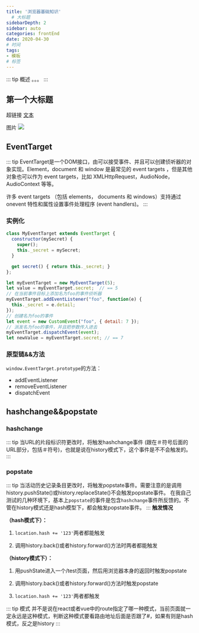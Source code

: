 ```yaml
---
title: '浏览器基础知识'
  # 大标题
sidebarDepth: 2
sidebar: auto
categories: frontEnd
date: 2020-04-30
# 时间
tags:
- 模板
# 标签
---
```


::: tip 概述
。。。
:::

## 第一个大标题

超链接 [文本](URL)
<!-- ../../.vuepress/public/line-height.png) -->
图片 ![](url)

## EventTarget
::: tip
EventTarget是一个DOM接口，由可以接受事件、并且可以创建侦听器的对象实现。Element，document 和 window 是最常见的 event targets ，但是其他对象也可以作为 event targets，比如 XMLHttpRequest，AudioNode，AudioContext  等等。

许多 event targets （包括 elements， documents 和 windows）支持通过 onevent 特性和属性设置事件处理程序 (event handlers)。
:::
### 实例化
```js
class MyEventTarget extends EventTarget {
  constructor(mySecret) {
    super();
    this._secret = mySecret;
  }

  get secret() { return this._secret; }
};

let myEventTarget = new MyEventTarget(5);
let value = myEventTarget.secret;  // == 5
// 在当前事件目标上添加名为foo的事件侦听器
myEventTarget.addEventListener("foo", function(e) {
  this._secret = e.detail;
});
// 创建名为foo的事件
let event = new CustomEvent("foo", { detail: 7 });
// 派发名为foo的事件，并且把参数传入进去
myEventTarget.dispatchEvent(event);
let newValue = myEventTarget.secret; // == 7
```
### 原型链&&方法
`window.EventTarget.prototype`的方法：

* addEventListener
* removeEventListener
* dispatchEvent

## hashchange&&popstate
### hashchange
::: tip
当URL的片段标识符更改时，将触发hashchange事件 (跟在＃符号后面的URL部分，包括＃符号)，也就是说在history模式下，这个事件是不不会触发的。
:::
### popstate
::: tip
当活动历史记录条目更改时，将触发popstate事件。需要注意的是调用history.pushState()或history.replaceState()不会触发popstate事件。
在我自己测试的几种环境下，基本上`popstate`的事件是包含`hashchange`事件所反馈的。不管在history模式还是hash模型下，都会触发popstate事件。
:::
**触发情况**

**（hash模式下）：**

1. `location.hash += '123'`两者都能触发

2. 调用history.back()或者history.forward()方法时两者都能触发

**（history模式下）：**

1. 用pushState进入一个/test页面，然后用浏览器本身的返回时触发popstate

2. 调用history.back()或者history.forward()方法时触发popstate

3. `location.hash += '123'`两者都触发

::: tip 模式
并不是说在react或者vue中的route指定了哪一种模式，当前页面就一定永远是这种模式，判断这种模式要看路由地址后面是否跟了#，如果有则是hash模式，反之是history
:::

